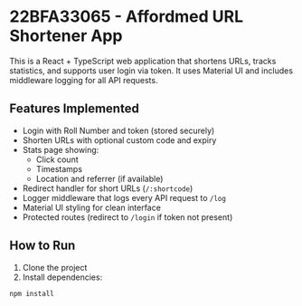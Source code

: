 # 22BFA33065 - Affordmed URL Shortener App

This is a React + TypeScript web application that shortens URLs, tracks statistics, and supports user login via token. It uses Material UI and includes middleware logging for all API requests.

## Features Implemented

- Login with Roll Number and token (stored securely)
- Shorten URLs with optional custom code and expiry
- Stats page showing:
  - Click count
  - Timestamps
  - Location and referrer (if available)
- Redirect handler for short URLs (`/:shortcode`)
- Logger middleware that logs every API request to `/log`
- Material UI styling for clean interface
- Protected routes (redirect to `/login` if token not present)

## How to Run

1. Clone the project  
2. Install dependencies:

```bash
npm install

